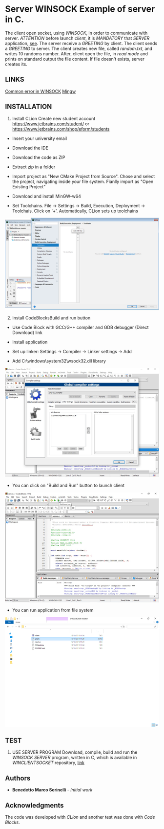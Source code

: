 # Server WINSOCK Example of server in C. 
The client open socket, using _WINSOCK_, in order to communicate with
server. 
*ATTENTION* before launch _client_, it is *MANDATORY* that 
*SERVER* application, [see](https://github.com/marksniper/WinSockServer). The
server receive a _GREETING_ by client. The client sends a _GREETING_ to
server. The client creates new file, called _random.txt_, and writes 10
randoms number. After, client open the file, in _read mode_ and prints
on standard output the file content. If file doesn't exists, server
creates its.
## LINKS 
[Common error in WINSOCK](https://www.binarytides.com/code-tcp-socket-server-winsock/)
[Mingw](https://sourceforge.net/projects/mingw-w64/)

## INSTALLATION
1. Install CLion
Create new student account
https://www.jetbrains.com/student/ or https://www.jetbrains.com/shop/eform/students

* Insert your university email

* Download the IDE

* Download the code as ZIP

* Extract zip in a folder

* Import project as "New CMake Project from Source". Chose and select the project, navigating inside your file system. Fianlly import as "Open Existing Project"

* Download and install MinGW-w64

* Set Toolchains. File -> Settings -> Build, Execution, Deployment -> Toolchais. Click on '+'. Automatically, CLion sets up toolchains

![figure](img/clionToolChain.jpg "CLion toolchains")

2. Install CodeBlocksBuild and run button
* Use Code Block with GCC/G++ compiler and GDB debugger (Direct Download) link

* Install application 

* Set up linker: Settings -> Compiler -> Linker settings -> Add

* Add C:\windows\system32\wsock32.dll library

![figure](img/codeBlocCompiler.jpg "Add library linker in Code Block")

* You can click on "Build and Run" button to launch client

![figure](img/buildAndRunButton.jpg "Build and run button")

* You can run application from file system

![figure](img/clientApp.jpg "Double click to run client application")

## TEST
1. USE SERVER PROGRAM Download, compile, build and run the
_WINSOCK SERVER_ program, written in C, which is available in
*WINCLIENTSOCKET* repository, [link]()
## Authors
* **Benedetto Marco Serinelli** - *Initial work* 
## Acknowledgments
The code was developed with _CLion_ and another test was done with _Code
Blocks_.
